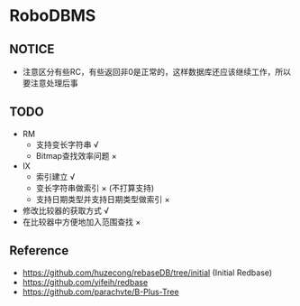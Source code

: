 # RoboDBMS
## NOTICE
 - 注意区分有些RC，有些返回非0是正常的，这样数据库还应该继续工作，所以要注意处理后事
## TODO
 - RM
    - 支持变长字符串 √
    - Bitmap查找效率问题 ×
 - IX
    - 索引建立 √
    - 变长字符串做索引 × (不打算支持)
    - 支持日期类型并支持日期类型做索引 ×
 - 修改比较器的获取方式 √
 - 在比较器中方便地加入范围查找 ×
## Reference
 - https://github.com/huzecong/rebaseDB/tree/initial (Initial Redbase)
 - https://github.com/yifeih/redbase
 - https://github.com/parachvte/B-Plus-Tree
 

